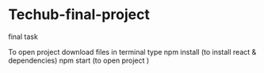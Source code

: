 # Techub-final-project
final task

To open project download files 
in terminal type  npm install   (to install react & dependencies)
npm start (to open project )
